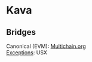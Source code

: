# Kava

## Bridges

Canonical (EVM): [Multichain.org](bridges.md#multichain.org)\
[Exceptions](bridges.md#exceptions): USX

